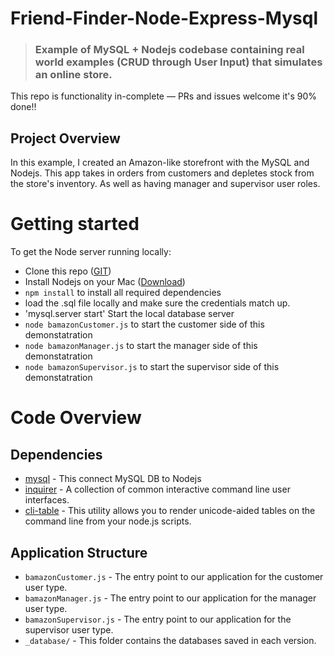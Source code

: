 # Friend-Finder-Node-Express-Mysql
> ### Example of MySQL + Nodejs codebase containing real world examples (CRUD through User Input) that simulates an online store. 

This repo is functionality in-complete — PRs and issues welcome it's 90% done!!

## Project Overview

In this example, I created an Amazon-like storefront with the MySQL and Nodejs. This app takes in orders from customers and depletes stock from the store's inventory. As well as having manager and supervisor user roles.

# Getting started

To get the Node server running locally:

- Clone this repo ([GIT](https://github.com/dointhedev/Node.js-MySQL-CLI-APP.git))
- Install Nodejs on your Mac ([Download](https://www.dyclassroom.com/howto-mac/how-to-install-nodejs-and-npm-on-mac-using-homebrew))
- `npm install` to install all required dependencies
- load the .sql file locally and make sure the credentials match up. 
- 'mysql.server start' Start the local database server
- `node bamazonCustomer.js` to start the customer side of this demonstatration
- `node bamazonManager.js` to start the manager side of this demonstatration
- `node bamazonSupervisor.js` to start the supervisor side of this demonstatration

# Code Overview

## Dependencies

- [mysql](https://www.npmjs.com/package/mysql) - This connect MySQL DB to Nodejs
- [inquirer](https://www.npmjs.com/package/inquirer) - A collection of common interactive command line user interfaces.
- [cli-table](https://www.npmjs.com/package/cli-table) - This utility allows you to render unicode-aided tables on the command line from your node.js scripts.

## Application Structure

- `bamazonCustomer.js` - The entry point to our application for the customer user type.
- `bamazonManager.js` - The entry point to our application for the manager user type.
- `bamazonSupervisor.js` - The entry point to our application for the supervisor user type.
- `_database/` - This folder contains the databases saved in each version.



